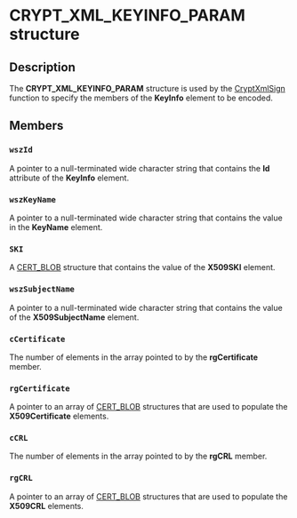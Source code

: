 # CRYPT_XML_KEYINFO_PARAM structure

## Description

The **CRYPT_XML_KEYINFO_PARAM** structure is used by the [CryptXmlSign](https://learn.microsoft.com/windows/desktop/api/cryptxml/nf-cryptxml-cryptxmlsign) function to specify the members of the **KeyInfo** element to be encoded.

## Members

### `wszId`

A pointer to a null-terminated wide character string that contains the **Id** attribute of the **KeyInfo** element.

### `wszKeyName`

A pointer to a null-terminated wide character string that contains the value in the **KeyName** element.

### `SKI`

A [CERT_BLOB](https://learn.microsoft.com/windows/win32/api/dpapi/ns-dpapi-crypt_integer_blob) structure that contains the value of the **X509SKI** element.

### `wszSubjectName`

A pointer to a null-terminated wide character string that contains the value of the **X509SubjectName** element.

### `cCertificate`

The number of elements in the array pointed to by the **rgCertificate** member.

### `rgCertificate`

A pointer to an array of [CERT_BLOB](https://learn.microsoft.com/windows/win32/api/dpapi/ns-dpapi-crypt_integer_blob) structures that are used to populate the **X509Certificate** elements.

### `cCRL`

The number of elements in the array pointed to by the **rgCRL** member.

### `rgCRL`

A pointer to an array of [CERT_BLOB](https://learn.microsoft.com/windows/win32/api/dpapi/ns-dpapi-crypt_integer_blob) structures that are used to populate the **X509CRL** elements.
